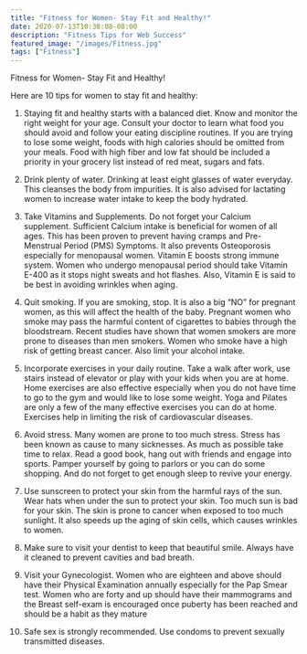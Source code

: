 ```yaml
---
title: "Fitness for Women- Stay Fit and Healthy!"
date: 2020-07-13T10:38:08-08:00
description: "Fitness Tips for Web Success"
featured_image: "/images/Fitness.jpg"
tags: ["Fitness"]
---
```


Fitness for Women- Stay Fit and Healthy! 

Here are 10 tips for women to stay fit and healthy:

1.	Staying fit and healthy starts with a balanced diet. Know and monitor the right weight for your age. Consult your doctor to learn what food you should avoid and follow your eating discipline routines. If you are trying to lose some weight, foods with high calories should be omitted from your meals. Food with high fiber and low fat should be included a priority in your grocery list instead of red meat, sugars and fats.

2.	Drink plenty of water. Drinking at least eight glasses of water everyday. This cleanses the body from impurities. It is also advised for lactating women to increase water intake to keep the body hydrated.

3.	Take Vitamins and Supplements. Do not forget your Calcium supplement.  Sufficient Calcium intake is beneficial for women of all ages. This has been proven to prevent having cramps and Pre-Menstrual Period (PMS) Symptoms. It also prevents Osteoporosis especially for menopausal women. Vitamin E boosts strong immune system. Women who undergo menopausal period should take Vitamin E-400 as it stops night sweats and hot flashes. Also, Vitamin E is said to be best in avoiding wrinkles when aging.

4.	Quit smoking. If you are smoking, stop. It is also a big “NO” for pregnant women, as this will affect the health of the baby. Pregnant women who smoke may pass the harmful content of cigarettes to babies through the bloodstream. Recent studies have shown that women smokers are more prone to diseases than men smokers. Women who smoke have a high risk of getting breast cancer. Also limit your alcohol intake.

5.	Incorporate exercises in your daily routine. Take a walk after work, use stairs instead of elevator or play with your kids when you are at home. Home exercises are also effective especially when you do not have time to go to the gym and would like to lose some weight. Yoga and Pilates are only a few of the many effective exercises you can do at home. Exercises help in limiting the risk of cardiovascular diseases.

6.	Avoid stress. Many women are prone to too much stress. Stress has been known as cause to many sicknesses. As much as possible take time to relax. Read a good book, hang out with friends and engage into sports. Pamper yourself by going to parlors or you can do some shopping. And do not forget to get enough sleep to revive your energy.

7.	Use sunscreen to protect your skin from the harmful rays of the sun. Wear hats when under the sun to protect your skin. Too much sun is bad for your skin. The skin is prone to cancer when exposed to too much sunlight. It also speeds up the aging of skin cells, which causes wrinkles to women.

8.	Make sure to visit your dentist to keep that beautiful smile. Always have it cleaned to prevent cavities and bad breath.

9.	Visit your Gynecologist. Women who are eighteen and above should have their Physical Examination annually especially for the Pap Smear test. Women who are forty and up should have their mammograms and the Breast self-exam is encouraged once puberty has been reached and should be a habit as they mature

10.	 Safe sex is strongly recommended. Use condoms to prevent sexually transmitted diseases.

